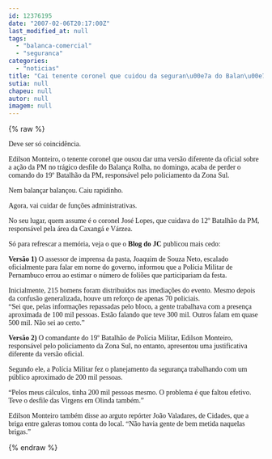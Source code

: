 ```yaml
---
id: 12376195
date: "2007-02-06T20:17:00Z"
last_modified_at: null
tags:
  - "balanca-comercial"
  - "seguranca"
categories:
  - "noticias"
title: "Cai tenente coronel que cuidou da seguran\u00e7a do Balan\u00e7a Garrafada"
sutia: null
chapeu: null
autor: null
imagem: null
---
```

{% raw %}
<p><P><FONT face=Verdana>Deve ser só coincidência.</FONT></P></p>
<p><P><FONT face=Verdana>Edilson Monteiro, o tenente coronel que ousou dar uma versão diferente da oficial sobre a ação da PM no trágico desfile do Balança Rolha, no domingo, acaba de perder o comando do 19º Batalhão da PM, responsável pelo policiamento da Zona Sul.</FONT></P></p>
<p><P><FONT face=Verdana>Nem balançar balançou. Caiu rapidinho.</FONT></P></p>
<p><P><FONT face=Verdana>Agora, vai cuidar de funções administrativas.</FONT></P></p>
<p><P><FONT face=Verdana>No seu lugar, quem assume é o coronel José Lopes, que cuidava do 12º Batalhão da PM, responsável pela área da Caxangá e Várzea.</FONT></P></p>
<p><P><FONT face=Verdana>Só para refrescar a memória, veja o que o <STRONG>Blog do JC</STRONG> publicou mais cedo:</FONT></P></p>
<p><P><FONT face=Verdana><STRONG>Versão 1)</STRONG> O assessor de imprensa da pasta, Joaquim de Souza Neto, escalado oficialmente para falar em nome do governo, informou que a Polícia Militar de Pernambuco errou ao estimar o número de foliões que participariam da festa.</FONT></P></p>
<p><P><FONT face=Verdana>Inicialmente, 215 homens foram distribuídos nas imediações do evento. Mesmo depois da confusão generalizada, houve um reforço de apenas 70 policiais. <BR>“Sei que, pelas informações repassadas pelo bloco, a gente trabalhava com a presença aproximada de 100 mil pessoas. Estão falando que teve 300 mil. Outros falam em quase 500 mil. Não sei ao certo.” </FONT></P></p>
<p><P><FONT face=Verdana><STRONG>Versão 2)</STRONG> O comandante do 19º Batalhão de Polícia Militar, Edilson Monteiro, responsável pelo policiamento da Zona Sul, no entanto, apresentou uma justificativa diferente da versão oficial. </FONT></P></p>
<p><P><FONT face=Verdana>Segundo ele, a Polícia Militar fez o planejamento da segurança trabalhando com um público aproximado de 200 mil pessoas.</FONT></P></p>
<p><P><FONT face=Verdana>“Pelos meus cálculos, tinha 200 mil pessoas mesmo. O problema é que faltou efetivo. Teve o desfile das Virgens em Olinda também.” </FONT></P></p>
<p><P><FONT face=Verdana>Edilson Monteiro também disse ao arguto repórter João Valadares, de Cidades, que a briga entre galeras tomou conta do local. “Não havia gente de bem metida naquelas brigas.”</P></FONT> </p>
{% endraw %}